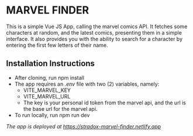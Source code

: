 # MARVEL FINDER
  This is a simple Vue JS App, calling the marvel comics API. It fetches some characters at random, and the latest comics, presenting them in a simple interface.
  It also provides you with the ability to search for a character by entering the first few letters of their name.
  ## Installation Instructions
  - After cloning, run npm install
  - The app requires an *.env* file with two (2) variables, namely:
    - VITE_MARVEL_KEY
    - VITE_MARVEL_URL
    - The key is your personal id token from the marvel api, and the url is the base url for the marvel api.
   - To run locally, run npm run dev

  *The app is deployed at https://stradox-marvel-finder.netlify.app*
